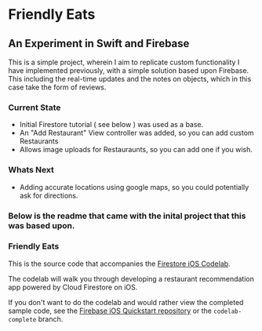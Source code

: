 # Friendly Eats
## An Experiment in Swift and Firebase

This is a simple project, wherein I aim to replicate custom functionality I have implemented previously, with a simple solution based upon Firebase. This including the real-time updates and the notes on objects, which in this case take the form of reviews.

### Current State

* Initial Firestore tutorial ( see below ) was used as a base.
* An "Add Restaurant" View controller was added, so you can add custom Restaurants
* Allows image uploads for Restauraunts, so you can add one if you wish.

### Whats Next

* Adding accurate locations using google maps, so you could potentially ask for directions.


### Below is the readme that came with the inital project that this was based upon.

### Friendly Eats

This is the source code that accompanies the
[Firestore iOS Codelab](https://codelabs.developers.google.com/codelabs/firestore-ios).

The codelab will walk you through developing a restaurant recommendation app
powered by Cloud Firestore on iOS.

If you don't want to do the codelab and would rather view the completed sample
code, see the [Firebase iOS Quickstart repository](https://github.com/firebase/quickstart-ios)
or the `codelab-complete` branch.
